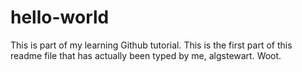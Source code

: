 # hello-world
This is part of my learning Github tutorial.
This is the first part of this readme file that has actually been typed by me, algstewart. Woot.
